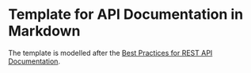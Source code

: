 # Template for API Documentation in Markdown
The template is modelled after the [Best Practices for REST API Documentation](https://bocoup.com/blog/documenting-your-api).


<!--stackedit_data:
eyJoaXN0b3J5IjpbMTg4MDIzNDcwNF19
-->